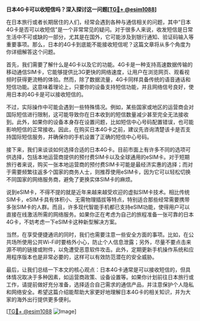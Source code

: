 **日本4G卡可以收短信吗？深入探讨这一问题[[TG💪+ @esim1088](https://t.me/s/esim1088)]**

在日本旅行或者长期居住的人们，经常会遇到各种与通信相关的问题，其中“日本4G卡是否可以收短信”是一个非常常见的疑问。对于很多人来说，收发短信是日常生活中不可或缺的一部分，尤其是在国外，它可能涉及到银行通知、验证码输入等重要事项。那么，日本的4G卡到底能不能接收短信呢？这篇文章将从多个角度为你详细解答这个问题。

首先，我们需要了解什么是4G卡以及它的功能。4G卡是一种支持高速数据传输的移动通信SIM卡，它能够提供比3G更快的网络速度，让用户在浏览网页、观看视频时获得更流畅的体验。然而，除了数据流量，4G卡同样具备传统的语音通话和短信功能。这意味着理论上，只要你的设备支持短信功能，并且网络信号良好，使用日本的4G卡是可以接收短信的。

不过，实际操作中可能会遇到一些特殊情况。例如，某些国家或地区的运营商会对国际短信进行限制，这可能导致你在日本收到的短信数量减少甚至完全无法接收到。此外，如果你的设备本身存在设置问题，比如短信中心号码配置错误，也可能影响短信的正常接收。因此，在购买日本4G卡之前，建议先咨询清楚该卡是否支持国际短信服务，并确保你的手机设置了正确的短信中心号码。

接下来，我们来谈谈如何选择合适的日本4G卡。目前市面上有许多不同的选项可供选择，包括本地运营商提供的预付费SIM卡以及全球通用的eSIM卡。对于短期旅行者来说，购买一张本地运营商的预付费SIM卡可能是最经济实惠的选择；而对于需要频繁往返多个国家的商务人士，则推荐使用eSIM卡，因为它可以轻松切换不同国家的网络服务商，避免了更换实体SIM卡的麻烦。

说到eSIM卡，不得不提的就是近年来越来越受欢迎的虚拟SIM卡技术。相比传统SIM卡，eSIM卡具有体积小、无需物理插拔等特点，特别适合那些经常需要携带多张SIM卡的人群。而且，许多现代智能手机都已支持eSIM功能，使得用户可以直接在线激活所需的网络服务。如果你正在考虑为自己的旅程准备一张可靠的日本4G卡，不妨考虑一下eSIM卡这种新型解决方案。

当然，在享受便捷通讯的同时，我们也需要注意一些安全方面的事项。比如，在公共场所使用公共Wi-Fi时要格外小心，防止个人信息泄露；另外，尽量不要点击来源不明的链接或附件，以免遭受恶意软件攻击。此外，定期更新手机操作系统和应用程序版本也是非常必要的，这样可以有效防范潜在的安全威胁。

最后，让我们总结一下本文的核心观点：日本4G卡通常是可以接收短信的，但具体情况取决于多种因素，如运营商政策、设备设置等。如果你计划前往日本旅行或工作，请提前做好充分准备，选择适合自己需求的通信产品，并注意保护个人隐私和网络安全。希望这篇介绍能帮助大家更好地理解日本4G卡的相关知识，并为大家的海外出行提供更多便利。

[[TG💪+ @esim1088](https://t.me/s/esim1088) ![Image](https://i.postimg.cc/4NQfJmqS/Snipaste-2025-05-13-00-14-12.png)]